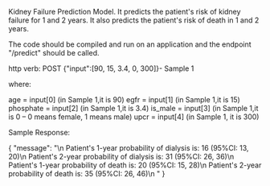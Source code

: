 Kidney Failure Prediction Model.
It predicts the patient's risk of kidney failure for 1 and 2 years.
It also predicts the patient's risk of death in 1 and 2 years.

The code should be compiled and run on an application and the endpoint "/predict" should be called.

http verb: POST
{"input":[90, 15, 3.4, 0, 300]}- Sample 1

where:

age = input[0] (in Sample 1,it is 90)
egfr = input[1] (in Sample 1,it is 15)
phosphate = input[2] (in Sample 1,it is 3.4)
is_male = input[3] (in Sample 1,it is 0 – 0 means female, 1 means male)
upcr = input[4] (in Sample 1, it is 300)

Sample Response:

{
    "message": "\n    Patient's 1-year probability of dialysis is: 16 (95%CI: 13, 20)\n    Patient's 2-year probability of dialysis is: 31 (95%CI: 26, 36)\n    Patient's 1-year probability of death is: 20 (95%CI: 15, 28)\n    Patient's 2-year probability of death is: 35 (95%CI: 26, 46)\n    "
}

